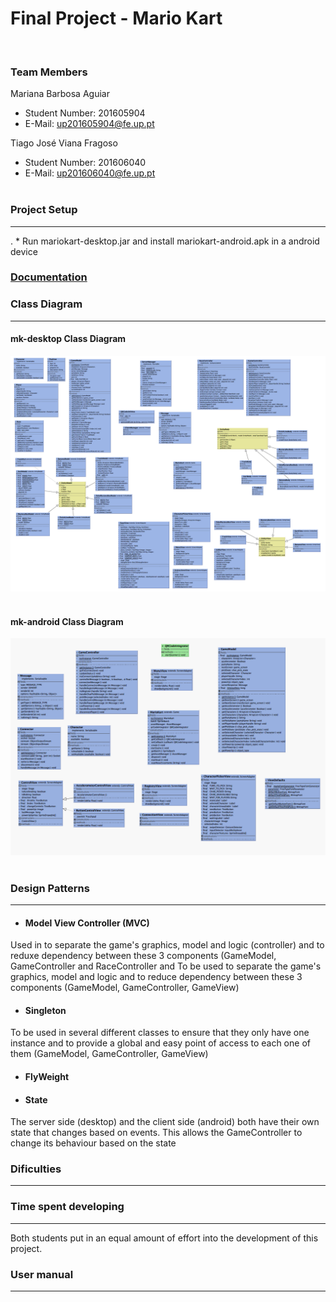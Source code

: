 # Final Project - Mario Kart
<br>

### Team Members
Mariana Barbosa Aguiar
* Student Number: 201605904
* E-Mail: up201605904@fe.up.pt

Tiago José Viana Fragoso
* Student Number: 201606040
* E-Mail: up201606040@fe.up.pt
<br><br>

### Project Setup
----
. * Run mariokart-desktop.jar and install mariokart-android.apk in a android device

### [Documentation](https://mbaguiar.github.io/mariokart)<br>

### Class Diagram
----
#### mk-desktop Class Diagram
![Class diagram](https://github.com/mbaguiar/mariokart/blob/master/Screenshots/mk-desktop_uml.png)
<br> <br>

#### mk-android Class Diagram
![Class diagram](https://github.com/mbaguiar/mariokart/blob/master/Screenshots/mk-android_uml.png)
<br><br>

### Design Patterns
----
* #### Model View Controller (MVC) 
Used in to separate the game's graphics, model and logic (controller) and to reduxe dependency between these 3 components (GameModel, GameController and RaceController and 
To be used to separate the game's graphics, model and logic and to reduce dependency between these 3 components (GameModel, GameController, GameView) 
* #### Singleton 
To be used in several different classes to ensure that they only have one instance and to provide a global and easy point of access to each one of them (GameModel, GameController, GameView)
* #### FlyWeight

* #### State
The server side (desktop) and the client side (android) both have their own state that changes based on events. This allows the GameController to change its behaviour based on the state
<br>

### Dificulties
----


### Time spent developing
----
Both students put in an equal amount of effort into the development of this project.

### User manual
----

<br>
